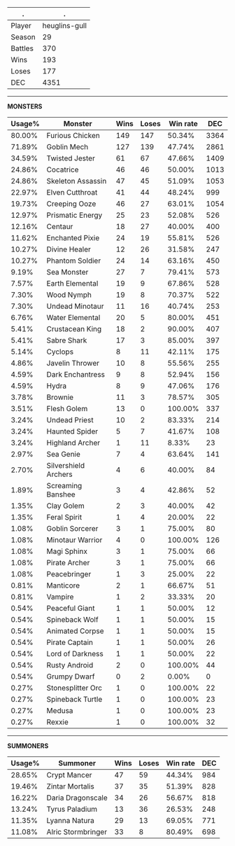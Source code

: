 .|.
|-|-
Player|heuglins-gull
Season|29
Battles|370
Wins|193
Loses|177
DEC|4351

---
**MONSTERS**

Usage%|Monster|Wins|Loses|Win rate|DEC|
-|-|-|-|-|-|
80.00%|Furious Chicken|149|147|50.34%|3364|
71.89%|Goblin Mech|127|139|47.74%|2861|
34.59%|Twisted Jester|61|67|47.66%|1409|
24.86%|Cocatrice|46|46|50.00%|1013|
24.86%|Skeleton Assassin|47|45|51.09%|1053|
22.97%|Elven Cutthroat|41|44|48.24%|999|
19.73%|Creeping Ooze|46|27|63.01%|1054|
12.97%|Prismatic Energy|25|23|52.08%|526|
12.16%|Centaur|18|27|40.00%|400|
11.62%|Enchanted Pixie|24|19|55.81%|526|
10.27%|Divine Healer|12|26|31.58%|247|
10.27%|Phantom Soldier|24|14|63.16%|450|
9.19%|Sea Monster|27|7|79.41%|573|
7.57%|Earth Elemental|19|9|67.86%|528|
7.30%|Wood Nymph|19|8|70.37%|522|
7.30%|Undead Minotaur|11|16|40.74%|253|
6.76%|Water Elemental|20|5|80.00%|451|
5.41%|Crustacean King|18|2|90.00%|407|
5.41%|Sabre Shark|17|3|85.00%|397|
5.14%|Cyclops|8|11|42.11%|175|
4.86%|Javelin Thrower|10|8|55.56%|255|
4.59%|Dark Enchantress|9|8|52.94%|156|
4.59%|Hydra|8|9|47.06%|176|
3.78%|Brownie|11|3|78.57%|305|
3.51%|Flesh Golem|13|0|100.00%|337|
3.24%|Undead Priest|10|2|83.33%|214|
3.24%|Haunted Spider|5|7|41.67%|108|
3.24%|Highland Archer|1|11|8.33%|23|
2.97%|Sea Genie|7|4|63.64%|141|
2.70%|Silvershield Archers|4|6|40.00%|84|
1.89%|Screaming Banshee|3|4|42.86%|52|
1.35%|Clay Golem|2|3|40.00%|42|
1.35%|Feral Spirit|1|4|20.00%|22|
1.08%|Goblin Sorcerer|3|1|75.00%|80|
1.08%|Minotaur Warrior|4|0|100.00%|126|
1.08%|Magi Sphinx|3|1|75.00%|66|
1.08%|Pirate Archer|3|1|75.00%|66|
1.08%|Peacebringer|1|3|25.00%|22|
0.81%|Manticore|2|1|66.67%|51|
0.81%|Vampire|1|2|33.33%|20|
0.54%|Peaceful Giant|1|1|50.00%|12|
0.54%|Spineback Wolf|1|1|50.00%|15|
0.54%|Animated Corpse|1|1|50.00%|15|
0.54%|Pirate Captain|1|1|50.00%|26|
0.54%|Lord of Darkness|1|1|50.00%|22|
0.54%|Rusty Android|2|0|100.00%|44|
0.54%|Grumpy Dwarf|0|2|0.00%|0|
0.27%|Stonesplitter Orc|1|0|100.00%|22|
0.27%|Spineback Turtle|1|0|100.00%|23|
0.27%|Medusa|1|0|100.00%|23|
0.27%|Rexxie|1|0|100.00%|32|

---
**SUMMONERS**

Usage%|Summoner|Wins|Loses|Win rate|DEC|
-|-|-|-|-|-|
28.65%|Crypt Mancer|47|59|44.34%|984|
19.46%|Zintar Mortalis|37|35|51.39%|828|
16.22%|Daria Dragonscale|34|26|56.67%|818|
13.24%|Tyrus Paladium|13|36|26.53%|248|
11.35%|Lyanna Natura|29|13|69.05%|771|
11.08%|Alric Stormbringer|33|8|80.49%|698|
